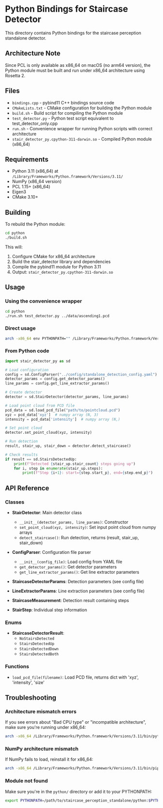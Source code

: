 # Python Bindings for Staircase Detector

This directory contains Python bindings for the staircase perception standalone detector.

## Architecture Note

Since PCL is only available as x86_64 on macOS (no arm64 version), the Python module must be built and run under x86_64 architecture using Rosetta 2.

## Files

- `bindings.cpp` - pybind11 C++ bindings source code
- `CMakeLists.txt` - CMake configuration for building the Python module
- `build.sh` - Build script for compiling the Python module
- `test_detector.py` - Python test script equivalent to test_detector_only.cpp
- `run.sh` - Convenience wrapper for running Python scripts with correct architecture
- `stair_detector_py.cpython-311-darwin.so` - Compiled Python module (x86_64)

## Requirements

- Python 3.11 (x86_64) at `/Library/Frameworks/Python.framework/Versions/3.11/`
- NumPy (x86_64 version)
- PCL 1.15+ (x86_64)
- Eigen3
- CMake 3.10+

## Building

To rebuild the Python module:

```bash
cd python
./build.sh
```

This will:
1. Configure CMake for x86_64 architecture
2. Build the stair_detector library and dependencies
3. Compile the pybind11 module for Python 3.11
4. Output: `stair_detector_py.cpython-311-darwin.so`

## Usage

### Using the convenience wrapper

```bash
cd python
./run.sh test_detector.py ../data/ascending1.pcd
```

### Direct usage

```bash
arch -x86_64 env PYTHONPATH="" /Library/Frameworks/Python.framework/Versions/3.11/bin/python3 test_detector.py <pcd_file> [-v] [-c config.yaml]
```

### From Python code

```python
import stair_detector_py as sd

# Load configuration
config = sd.ConfigParser("../config/standalone_detection_config.yaml")
detector_params = config.get_detector_params()
line_params = config.get_line_extractor_params()

# Create detector
detector = sd.StairDetector(detector_params, line_params)

# Load point cloud from PCD file
pcd_data = sd.load_pcd_file("path/to/pointcloud.pcd")
xyz = pcd_data['xyz']  # numpy array (N, 3)
intensity = pcd_data['intensity']  # numpy array (N,)

# Set point cloud
detector.set_point_cloud(xyz, intensity)

# Run detection
result, stair_up, stair_down = detector.detect_staircase()

# Check results
if result == sd.StairsDetectedUp:
    print(f"Detected {stair_up.stair_count} steps going up")
    for i, step in enumerate(stair_up.steps):
        print(f"Step {i+1}: start={step.start_p}, end={step.end_p}")
```

## API Reference

### Classes

- **StairDetector**: Main detector class
  - `__init__(detector_params, line_params)`: Constructor
  - `set_point_cloud(xyz, intensity)`: Set input point cloud from numpy arrays
  - `detect_staircase()`: Run detection, returns (result, stair_up, stair_down)

- **ConfigParser**: Configuration file parser
  - `__init__(config_file)`: Load config from YAML file
  - `get_detector_params()`: Get detector parameters
  - `get_line_extractor_params()`: Get line extractor parameters

- **StaircaseDetectorParams**: Detection parameters (see config file)
- **LineExtractorParams**: Line extraction parameters (see config file)
- **StaircaseMeasurement**: Detection result containing steps
- **StairStep**: Individual step information

### Enums

- **StaircaseDetectorResult**:
  - `NoStairsDetected`
  - `StairsDetectedUp`
  - `StairsDetectedDown`
  - `StairsDetectedBoth`

### Functions

- `load_pcd_file(filename)`: Load PCD file, returns dict with 'xyz', 'intensity', 'size'

## Troubleshooting

### Architecture mismatch errors

If you see errors about "Bad CPU type" or "incompatible architecture", make sure you're running under x86_64:

```bash
arch -x86_64 /Library/Frameworks/Python.framework/Versions/3.11/bin/python3
```

### NumPy architecture mismatch

If NumPy fails to load, reinstall it for x86_64:

```bash
arch -x86_64 /Library/Frameworks/Python.framework/Versions/3.11/bin/pip3 install --force-reinstall numpy
```

### Module not found

Make sure you're in the `python/` directory or add it to your PYTHONPATH:

```bash
export PYTHONPATH=/path/to/staircase_perception_standalone/python:$PYTHONPATH
```
